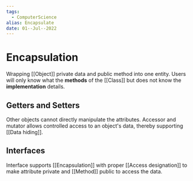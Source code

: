 ```yaml
---
tags:
  - ComputerScience 
alias: Encapsulate
date: 01--Jul--2022
---
```


# Encapsulation

Wrapping [[Object]] private data and public method into one entity. Users will only know what the **methods** of the [[Class]] but does not know the **implementation** details.

## Getters and Setters

Other objects cannot directly manipulate the attributes. Accessor and mutator allows controlled access to an object's data, thereby supporting [[Data hiding]].

## Interfaces

Interface supports [[Encapsulation]] with proper [[Access designation]] to make attribute private and [[Method]] public to access the data.